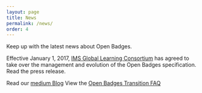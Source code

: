 ```yaml
---
layout: page
title: News
permalink: /news/
order: 4
---
```

Keep up with the latest news about Open Badges.

Effective January 1, 2017, [IMS Global Learning Consortium](https://www.imsglobal.org/) has agreed to take over the management and evolution of the Open Badges specification. Read the press release.

Read our [medium Blog](http://medium.com/openbadges)
View the [Open Badges Transition FAQ](https://www.imsglobal.org/open-badges-transition-faq)







